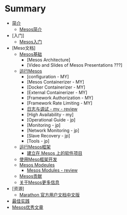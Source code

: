 # Summary

* [简介](OverView/README.md)
    * [Mesos简介](OverView/Introduction-of-Mesos.md)
* [入门]
    * [Mesos入门](primer/Mesos-of-Getting-Started.md)
* [Meso文档]
    * [Mesos基础](document/Mesos-Fundamentals)
       * [Mesos Architecture] 
       * [Video and Slides of Mesos Presentations ???]
    * [运行Mesos](document/runing-Mesos)
       * [configuration - MY]
       * [Mesos Containerizer - MY]
       * [Docker Containerizer - MY]
       * [External Containerizer - MY]
       * [Framework Authorization - MY]
       * [Framework Rate Limiting - MY]
       * [日志与调试 - my - review](document/runing-Mesos/Mesos-of-Debug-and-Log.md)
       * [High Availability - my]
       * [Operational Guide - jp]
       * [Monitoring - jp]
       * [Network Monitoring - jp]
       * [Slave Recovery - jp]
       * [Tools - jp]
    * [运行Mesos框架](document/Running-mesos-Frameworks)
       * [建立在 Mesos 上的软件项目](document/Running-mesos-Frameworks/Software-projects-built-on-Mesos.md)
    * [使用Meso框架开发](document/Developing-Mesos-Frameworks)
    * [Mesos Modeules](document/Mesos-Modeules)
       * [Mesos Modules - review](document/Mesos-Modeules/Mesos-Modules.md)
    * [Mesos贡献](document/Contributing-to-Mesos)
    * [关于Mesos更多信息](document/More-info-about-Mesos)
* [资源]
    * [Marathon 官方用户文档中文版](resource)
* [最佳实践](best-practices)
* [Mesos优秀文章](excellent—article)
